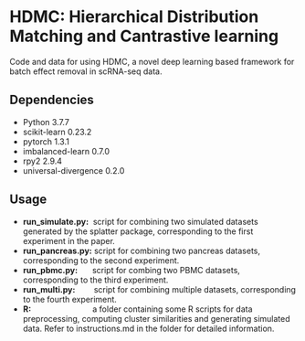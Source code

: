 # HDMC: Hierarchical Distribution Matching and Cantrastive learning
Code and data for using HDMC, a novel deep learning based framework for batch effect removal in scRNA-seq data. 

## Dependencies
* Python 3.7.7
* scikit-learn 0.23.2
* pytorch 1.3.1
* imbalanced-learn 0.7.0
* rpy2 2.9.4
* universal-divergence 0.2.0

## Usage
* **run_simulate.py:**&nbsp; script for combining two simulated datasets generated by the splatter package, corresponding to the first experiment in the paper.
* **run_pancreas.py:** script for combining two pancreas datasets, corresponding to the second experiment.
* **run_pbmc.py:**&emsp; &nbsp;   script for combing two PBMC datasets, corresponding to the third experiment.
* **run_multi.py:**&emsp; &ensp;&nbsp;   script for combining multiple datasets, corresponding to the fourth experiment.
* **R:** &emsp;&emsp;&emsp; &emsp; &emsp;&emsp; &nbsp;     a folder containing some R scripts for data preprocessing, computing cluster similarities and generating simulated data. Refer to instructions.md                    in the folder for detailed information.
